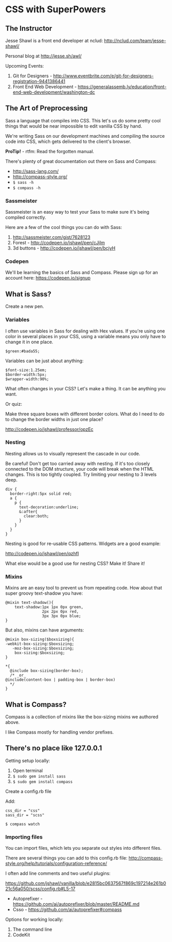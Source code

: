 # CSS with SuperPowers

## The Instructor

Jesse Shawl is a front end developer at nclud: http://nclud.com/team/jesse-shawl/

Personal blog at http://jesse.sh/awl/

Upcoming Events:

1. Git for Designers - http://www.eventbrite.com/e/git-for-designers-registration-9441386441
2. Front End Web Development - https://generalassemb.ly/education/front-end-web-development/washington-dc

## The Art of Preprocessing

Sass a language that compiles into CSS. This let's us do some pretty cool things that would be near impossible
to edit vanilla CSS by hand. 

We're writing Sass on our development machines and compiling the source code into CSS, which gets delivered to the client's browser.

**ProTip!** - rtfm: Read the forgotten manual. 

There's plenty of great documentation out there on Sass and Compass:

* http://sass-lang.com/
* http://compass-style.org/
* `$ sass -h`
* `$ compass -h`

### Sassmeister

Sassmeister is an easy way to test your Sass to make sure it's being compiled correctly.

Here are a few of the cool things you can do with Sass: 

1. http://sassmeister.com/gist/7628123
2. Forest - http://codepen.io/jshawl/pen/cJjIm
3. 3d buttons - http://codepen.io/jshawl/pen/bcjyH

### Codepen

We'll be learning the basics of Sass and Compass. Please sign up for an account here: https://codepen.io/signup

## What is Sass?

Create a new pen.

### Variables

I often use variables in Sass for dealing with Hex values. If you're using one color in several places in your CSS, using a 
variable means you only have to change it in one place.

    $green:#bada55;
  
Variables can be just about anything:

    $font-size:1.25em;
    $border-width:5px;
    $wrapper-width:90%;

What often changes in your CSS? Let's make a thing. It can be anything you want.

Or quiz:

Make three square boxes with different border colors. What do I need to do to change the border widths in just one place?

http://codepen.io/jshawl/professor/opzEc


### Nesting

Nesting allows us to visually represent the cascade in our code. 

Be careful! Don't get too carried away with nesting. If it's too closely connected to the DOM structure, your code will
break when the HTML changes. This is too tightly coupled. Try limiting your nesting to 3 levels deep.

    div {
      border-right:5px solid red;
      a {
        p {
          text-decoration:underline;
          &:after{
            clear:both;
          }
        }
      }
    }

Nesting is good for re-usable CSS patterns. Widgets are a good example:

http://codepen.io/jshawl/pen/qzhfI

What else would be a good use for nesting CSS? Make it! Share it!

### Mixins

Mixins are an easy tool to prevent us from repeating code. How about that super groovy text-shadow you have:

    @mixin text-shadow(){
        text-shadow:1px 1px 0px green,
                    2px 2px 0px red,
                    3px 3px 0px blue;
    }

But also, mixins can have arguments:

    @mixin box-sizing($boxsizing){
	-webkit-box-sizing:$boxsizing;
	   -moz-box-sizing:$boxsizing;
		box-sizing:$boxsizing;
    }

    *{
      @include box-sizing(border-box);
      /* _or_ 
	@include(content-box | padding-box | border-box)
      */
    }

## What is Compass?

Compass is a collection of mixins like the box-sizing mixins we authored above.

I like Compass mostly for handling vendor prefixes.

## There's no place like 127.0.0.1

Getting setup locally:

1. Open terminal
2. `$ sudo gem install sass`
3. `$ sudo gem install compass`

Create a config.rb file

Add:

    css_dir = "css"
    sass_dir = "scss"

    $ compass watch
  
### Importing files

You can import files, which lets you separate out styles into different files.

There are several things you can add to this config.rb file: http://compass-style.org/help/tutorials/configuration-reference/

I often add line comments and two useful plugins:

https://github.com/jshawl/vanilla/blob/e2815bc0637567f869c197214e261b021c56a050/scss/config.rb#L5-17

* Autoprefixer - https://github.com/ai/autoprefixer/blob/master/README.md
* Csso - https://github.com/ai/autoprefixer#compass 

Options for working locally:

1. The command line
2. CodeKit
